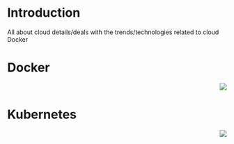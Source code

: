 # Introduction

All about cloud details/deals with the trends/technologies related to cloud 
Docker

# Docker
<div align="right">

<a href="./Docker/Docker.md" alt=""><img src="https://img.shields.io/badge/ReadMore-blue?style=plastic&logo=markdown"/></a>

</div>

# Kubernetes
<div align="right">

<a href="./Kubernetes/Kubernetes.md" alt=""><img src="https://img.shields.io/badge/ReadMore-blue?style=plastic&logo=markdown"/></a>

</div>


